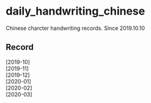 # daily_handwriting_chinese
Chinese charcter handwriting records.
Since 2019.10.10
## Record 
[2019-10]  
[2019-11]  
[2019-12]    
[2020-01]   
[2020-02]   
[2020-03]  

